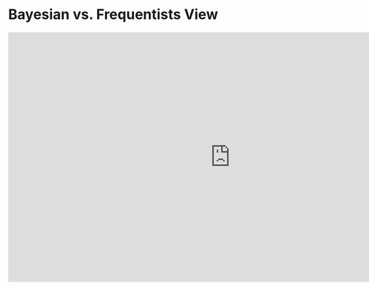 # Bayesian vs. Frequentists View

<div class="video-container">

<iframe width="900" height="506" src="https://www.youtube.com/embed/GEFxFVESQXc" frameborder="0" allowfullscreen></iframe>
    
</div>
